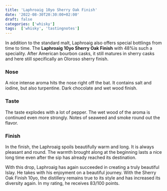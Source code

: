 ```yaml
---
title: 'Laphroaig 10yo Sherry Oak Finish'
date: '2022-08-30T20:30:00+02:00'
draft: false
categories: ['whisky']
tags:  ['whisky', 'tastingnotes']
---
```


In addition to the standard malt, Laphroaig also offers special bottlings from time to time. The **Laphroaig 10yo Sherry Oak Finish** with 48%is such a speciality. After American bourbon casks, it still matures in sherry casks and here still specifically an Oloroso sherry finish.

### Nose

A nice intense aroma hits the nose right off the bat. It contains salt and iodine, but also turpentine. Dark chocolate and wet wood finish.

### Taste

The taste explodes with a lot of pepper. The wet wood of the aroma is continued even more strongly. Notes of seaweed and smoke round out the flavor.

### Finish

In the finish, the Laphroaig spoils beautifully warm and long. It is always pleasant and round. The warmth brought along at the beginning lasts a nice long time even after the sip has already reached its destination.

With this drop, Laphroaig has again succeeded in creating a truly beautiful Islay. He takes with his enjoyment on a beautiful journey. With the Sherry Oak Finish 10yo, the distillery remains true to its style and has increased its diversity again. In my rating, he receives 83/100 points.

